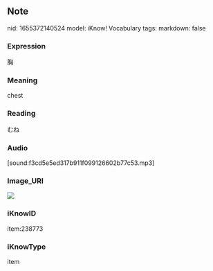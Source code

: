 ## Note
nid: 1655372140524
model: iKnow! Vocabulary
tags: 
markdown: false

### Expression
胸

### Meaning
chest

### Reading
むね

### Audio
[sound:f3cd5e5ed317b911f099126602b77c53.mp3]

### Image_URI
<img src="74a3e315df21b59441559f7ae880f025.jpg">

### iKnowID
item:238773

### iKnowType
item
